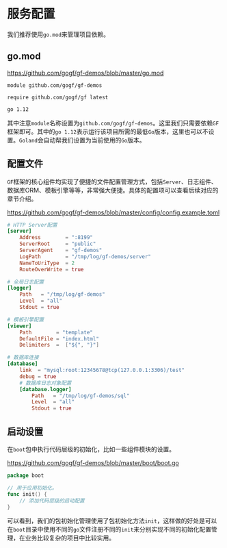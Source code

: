 
# 服务配置

我们推荐使用`go.mod`来管理项目依赖。

## go.mod

https://github.com/gogf/gf-demos/blob/master/go.mod
```
module github.com/gogf/gf-demos

require github.com/gogf/gf latest

go 1.12
```
其中注意`module`名称设置为`github.com/gogf/gf-demos`。这里我们只需要依赖`GF`框架即可。其中的`go 1.12`表示运行该项目所需的最低`Go`版本，这里也可以不设置。`Goland`会自动帮我们设置为当前使用的`Go`版本。

## 配置文件
`GF`框架的核心组件均实现了便捷的文件配置管理方式，包括`Server`、日志组件、数据库ORM、模板引擎等等，非常强大便捷。具体的配置项可以查看后续对应的章节介绍。

https://github.com/gogf/gf-demos/blob/master/config/config.example.toml
```toml
# HTTP Server配置
[server]
	Address        = ":8199"
	ServerRoot     = "public"
	ServerAgent    = "gf-demos"
	LogPath        = "/tmp/log/gf-demos/server"
	NameToUriType  = 2
	RouteOverWrite = true

# 全局日志配置
[logger]
    Path   = "/tmp/log/gf-demos"
    Level  = "all"
    Stdout = true

# 模板引擎配置
[viewer]
    Path        = "template"
    DefaultFile = "index.html"
    Delimiters  =  ["${", "}"]

# 数据库连接
[database]
    link  = "mysql:root:12345678@tcp(127.0.0.1:3306)/test"
    debug = true
    # 数据库日志对象配置
    [database.logger]
        Path   = "/tmp/log/gf-demos/sql"
        Level  = "all"
        Stdout = true
```



## 启动设置

在`boot`包中执行代码层级的初始化，比如一些组件模块的设置。

https://github.com/gogf/gf-demos/blob/master/boot/boot.go
```go
package boot

// 用于应用初始化。
func init() {
	// 添加代码层级的启动配置
}
```
可以看到，我们的包初始化管理使用了包初始化方法`init`，这样做的好处是可以在`boot`目录中使用不同的`go`文件注册不同的`init`来分别实现不同的初始化配置管理，在业务比较复杂的项目中比较实用。

